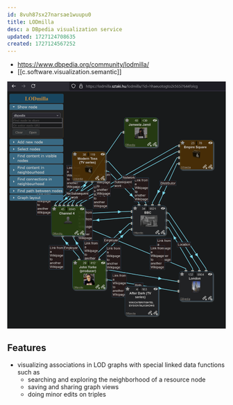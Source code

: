 ```yaml
---
id: 8vuh87sx27narsae1wuupu0
title: LODmilla
desc: a DBpedia visualization service
updated: 1727124708635
created: 1727124567252
---
```


- https://www.dbpedia.org/community/lodmilla/
- [[c.software.visualization.semantic]]

![](/assets/images/2024-09-23-13-51-45.png)

## Features

- visualizing associations in LOD graphs with special linked data functions such as
  - searching and exploring the neighborhood of a resource node
  - saving and sharing graph views
  - doing minor edits on triples
